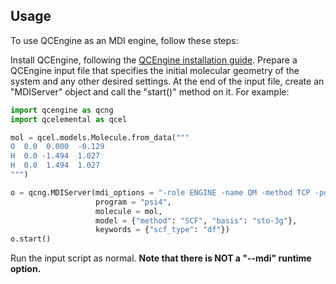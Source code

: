 ## Usage

To use QCEngine as an MDI engine, follow these steps:

Install QCEngine, following the [QCEngine installation guide](https://molssi.github.io/QCEngine/install.html).
Prepare a QCEngine input file that specifies the initial molecular geometry of the system and any other desired settings. At the end of the input file, create an "MDIServer" object and call the "start()" method on it. For example:

```python
import qcengine as qcng
import qcelemental as qcel

mol = qcel.models.Molecule.from_data("""
O  0.0  0.000  -0.129
H  0.0 -1.494  1.027
H  0.0  1.494  1.027
""")

o = qcng.MDIServer(mdi_options = "-role ENGINE -name QM -method TCP -port 8021 -hostname localhost",
                   program = "psi4",
                   molecule = mol,
                   model = {"method": "SCF", "basis": "sto-3g"},
                   keywords = {"scf_type": "df"})
o.start()
``` 

Run the input script as normal. **Note that there is NOT a "--mdi" runtime option.**